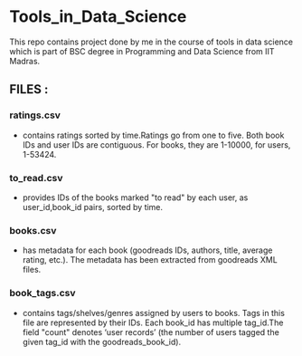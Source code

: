 ﻿# Tools_in_Data_Science
 This repo contains project done by me in the course of tools in data science which is part of BSC degree in Programming and Data Science from IIT Madras.
## FILES :
### ratings.csv
- contains ratings sorted by time.Ratings go from one to five. Both book IDs and user IDs are contiguous. For books, they are 1-10000, for users, 1-53424.
### to_read.csv
- provides IDs of the books marked "to read" by each user, as user_id,book_id pairs, sorted by time.
### books.csv
- has metadata for each book (goodreads IDs, authors, title, average rating, etc.). The metadata has been extracted from goodreads XML files.
### book_tags.csv 
- contains tags/shelves/genres assigned by users to books. Tags in this file are represented by their IDs. Each book_id has multiple tag_id.The field "count" denotes ‘user records’ (the number of users tagged the given tag_id with the goodreads_book_id).
